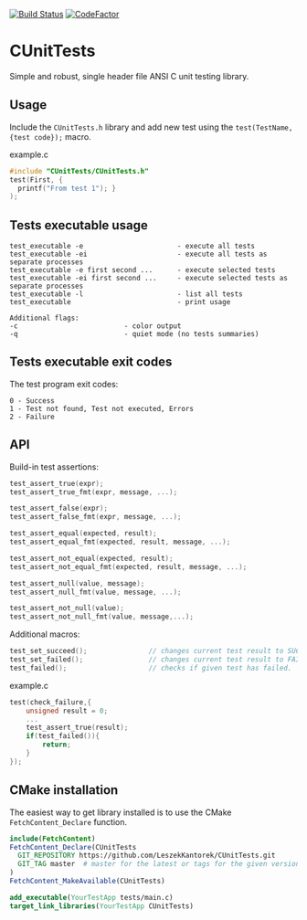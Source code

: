 [![Build Status](https://travis-ci.com/LeszekKantorek/CUnitTests.svg?branch=develop)](https://travis-ci.com/LeszekKantorek/CUnitTests)
[![CodeFactor](https://www.codefactor.io/repository/github/leszekkantorek/cunittests/badge)](https://www.codefactor.io/repository/github/leszekkantorek/cunittests)

# CUnitTests
Simple and robust, single header file ANSI C unit testing library.

## Usage
Include the `CUnitTests.h` library and add new test using the `test(TestName, {test code});` macro.

example.c
``` c
#include "CUnitTests/CUnitTests.h"
test(First, { 
  printf("From test 1"); }
);
```

## Tests executable usage
```
test_executable -e                       - execute all tests
test_executable -ei                      - execute all tests as separate processes
test_executable -e first second ...      - execute selected tests
test_executable -ei first second ...     - execute selected tests as separate processes
test_executable -l                       - list all tests
test_executable                          - print usage

Additional flags:
-c                          - color output
-q                          - quiet mode (no tests summaries)
```

## Tests executable exit codes
The test program exit codes:
```
0 - Success
1 - Test not found, Test not executed, Errors
2 - Failure
```

## API
Build-in test assertions: 
``` c
test_assert_true(expr);
test_assert_true_fmt(expr, message, ...);

test_assert_false(expr);								
test_assert_false_fmt(expr, message, ...);				

test_assert_equal(expected, result);	
test_assert_equal_fmt(expected, result, message, ...);	

test_assert_not_equal(expected, result);
test_assert_not_equal_fmt(expected, result, message, ...);

test_assert_null(value, message);
test_assert_null_fmt(value, message, ...);

test_assert_not_null(value);
test_assert_not_null_fmt(value, message,...);
```

Additional macros:
``` c
test_set_succeed();               // changes current test result to SUCCEED.
test_set_failed();                // changes current test result to FAILED. 
test_failed();                    // checks if given test has failed.
```

example.c
``` c
test(check_failure,{
    unsigned result = 0;
    ...
    test_assert_true(result);
    if(test_failed()){
        return;
    }
});
```

## CMake installation
The easiest way to get library installed is to use the CMake `FetchContent_Declare` function.
``` CMake
include(FetchContent)
FetchContent_Declare(CUnitTests
  GIT_REPOSITORY https://github.com/LeszekKantorek/CUnitTests.git
  GIT_TAG master  # master for the latest or tags for the given version
)
FetchContent_MakeAvailable(CUnitTests)

add_executable(YourTestApp tests/main.c)
target_link_libraries(YourTestApp CUnitTests)
```
